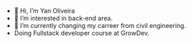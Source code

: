- 👋 Hi, I’m Yan Oliveira
- 👀 I’m interested in back-end area.
- 🌱 I’m currently changing my carreer from civil engineering.
- Doing Fullstack developer course at GrowDev.


<!---
OliveiraYan1/OliveiraYan1 is a ✨ special ✨ repository because its `README.md` (this file) appears on your GitHub profile.
You can click the Preview link to take a look at your changes.
--->
